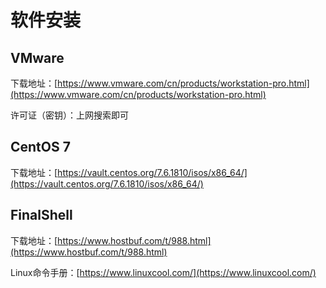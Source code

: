 # 软件安装

## VMware

下载地址：[https://www.vmware.com/cn/products/workstation-pro.html](https://www.vmware.com/cn/products/workstation-pro.html)

许可证（密钥）：上网搜索即可



## CentOS 7

下载地址：[https://vault.centos.org/7.6.1810/isos/x86_64/](https://vault.centos.org/7.6.1810/isos/x86_64/)



## FinalShell

下载地址：[https://www.hostbuf.com/t/988.html](https://www.hostbuf.com/t/988.html)



Linux命令手册：[https://www.linuxcool.com/](https://www.linuxcool.com/)



